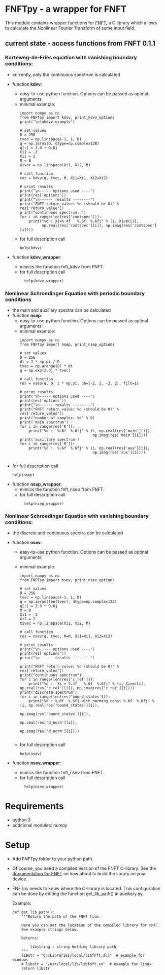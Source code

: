 # FNFTpy - a wrapper for FNFT

This module contains wrapper functions for [FNFT](https://github.com/FastNFT), a C library which allows to calculate
the Nonlinear Fourier Transform of some input field.

## current state - access functions from FNFT 0.1.1


### Korteweg-de-Fries equation with vanishing boundary conditions:
  * currently, only the continuous spectrum is calculated
  * function **kdvv**: 
    * easy-to-use python function. Options can be passed as optinal arguments 
    * minimal example:
        ```
        import numpy as np
        from FNFTpy import kdvv, print_kdvv_options
        print("\n\nkdvv example")
    
        # set values
        D = 256
        tvec = np.linspace(-1, 1, D)
        q = np.zeros(D, dtype=np.complex128)
        q[:] = 2.0 + 0.0j
        Xi1 = -2
        Xi2 = 2
        M = 8
        Xivec = np.linspace(Xi1, Xi2, M)
    
        # call function
        res = kdvv(q, tvec, M, Xi1=Xi1, Xi2=Xi2)
    
        # print results
        print("\n----- options used ----")
        print(res['options'])
        print("\n------ results --------")
        print("FNFT return value: %d (should be 0)" % res['return_value'])
        print("continuous spectrum: ")
        for i in range(len(res['contspec'])):
            print("%d : Xi=%.4f   %.6f  %.6fj" % (i, Xivec[i],
                  np.real(res['contspec'][i]), np.imag(res['contspec'][i])))

        ```
    * for full description call
        ```
        help(kdvv)
        ```
      
      
  * function **kdvv_wrapper**:
    * mimics the function fnft_kdvv from FNFT.
    * for full description call
      ```
        help(kdvv_wrapper)
        ```
      
        
  
### Nonlinear Schroedinger Equation with periodic boundary conditions
  * the main and auxiliary spectra can be calculated
  * function **nsep**: 
    * easy-to-use python function. Options can be passed as optinal arguments 
    * minimal example:
      ```
      import numpy as np
      from FNFTpy import nsep, print_nsep_options
      
      # set values
      D = 256
      dt = 2 * np.pi / D
      tvec = np.arange(D) * dt
      q = np.exp(2.0j * tvec)
 
      # call function
      res = nsep(q, 0, 2 * np.pi, bb=[-2, 2, -2, 2], filt=1)

      # print results
      print("\n----- options used ----")
      print(res['options'])
      print("\n------ results --------")
      print("FNFT return value: %d (should be 0)" % res['return_value'])
      print("number of samples: %d" % D)
      print('main spectrum')
      for i in range(res['K']):
          print("%d :  %.6f  %.6fj" % (i, np.real(res['main'][i]),
                                       np.imag(res['main'][i])))
      print('auxiliary spectrum')
      for i in range(res['M']):
          print("%d :  %.6f  %.6fj" % (i, np.real(res['aux'][i]), 
                                       np.imag(res['aux'][i])))


       ```
   * for full description call
        ```
        help(nsep)
        ```
  * function **nsep_wrapper**:
    * mimics the function fnft_nsep from FNFT.
    * for full description call
      ```
        help(nsep_wrapper)
        ```
     
  
### Nonlinear Schroedinger Equation with vanishing boundary conditions:
  * the discrete and continuous spectra can be calculated
  * function **nsev**:
    * easy-to-use python function. Options can be passed as optinal arguments 
    
    * minimal example:
        ```
        import numpy as np
        from FNFTpy import nsev, print_nsev_options
    
        # set values
        D = 256
        tvec = np.linspace(-1, 1, D)
        q = np.zeros(len(tvec), dtype=np.complex128)
        q[:] = 2.0 + 0.0j
        M = 8
        Xi1 = -2
        Xi2 = 2
        Xivec = np.linspace(Xi1, Xi2, M)
    
        # call function
        res = nsev(q, tvec, M=M, Xi1=Xi1, Xi2=Xi2)
    
        # print results
        print("\n----- options used ----")
        print(res['options'])
        print("\n------ results --------")
    
        print("FNFT return value: %d (should be 0)" % res['return_value'])
        print("continuous spectrum")
        for i in range(len(res['c_ref'])):
            print("%d :  Xi = %.4f   %.6f  %.6fj" % (i, Xivec[i], np.real(res['c_ref'][i]), np.imag(res['c_ref'][i])))
        print("discrete spectrum")
        for i in range(len(res['bound_states'])):
            print("%d : %.6f  %.6fj with norming const %.6f  %.6fj" % (i, np.real(res['bound_states'][i]),
                                                                     np.imag(res['bound_states'][i]),
                                                                     np.real(res['d_norm'][i]),
                                                                     np.imag(res['d_norm'][i])))
                
        ```
    * for full description call
        ```
        help(nsev)
        ```
        
  * function **nsev_wrapper**:
    * mimics the function fnft_nsev from FNFT.
    * for full description call
      ```
        help(nsev_wrapper)
        ```
     
  
  
# Requirements
 * python 3
 * additional modules: numpy 
 
# Setup

 * Add FNFTpy folder to your python path.
 * Of course, you need a compiled version of the FNFT C-library. See the [documentation for FNFT](https://github.com/FastNFT/FNFT) on how about to build 
   the library on your device. 
 * FNFTpy needs to know where the C-library is located. 
   This configuration can be done by editing the function get_lib_path()
   in auxiliary.py. 
   
   Example:
    ```   
    def get_lib_path():
        """Return the path of the FNFT file.
    
        Here you can set the location of the compiled library for FNFT.
        See example strings below.
    
        Returns:
    
            libstring : string holding library path
        """
        libstr = "C:/Libraries/local/libfnft.dll"  # example for windows
        # libstr = "/usr/local/lib/libfnft.so"  # example for linux
        return libstr
    ```